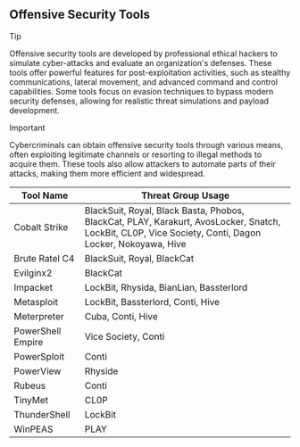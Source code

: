 ## Offensive Security Tools

> [!TIP]
> Offensive security tools are developed by professional ethical hackers to simulate cyber-attacks and evaluate an organization's defenses. These tools offer powerful features for post-exploitation activities, such as stealthy communications, lateral movement, and advanced command and control capabilities. Some tools focus on evasion techniques to bypass modern security defenses, allowing for realistic threat simulations and payload development. 

> [!IMPORTANT]
> Cybercriminals can obtain offensive security tools through various means, often exploiting legitimate channels or resorting to illegal methods to acquire them. These tools also allow attackers to automate parts of their attacks, making them more efficient and widespread.

| Tool Name | Threat Group Usage |
|---|---|
| Cobalt Strike | BlackSuit, Royal, Black Basta, Phobos, BlackCat, PLAY, Karakurt, AvosLocker, Snatch, LockBit, CL0P, Vice Society, Conti, Dagon Locker, Nokoyawa, Hive |
| Brute Ratel C4 | BlackSuit, Royal, BlackCat |
| Evilginx2 | BlackCat |
| Impacket | LockBit, Rhysida, BianLian, Bassterlord |
| Metasploit | LockBit, Bassterlord, Conti, Hive |
| Meterpreter | Cuba, Conti, Hive |
| PowerShell Empire | Vice Society, Conti |
| PowerSploit | Conti |
| PowerView | Rhyside |
| Rubeus | Conti |
| TinyMet | CL0P |
| ThunderShell | LockBit |
| WinPEAS | PLAY |
